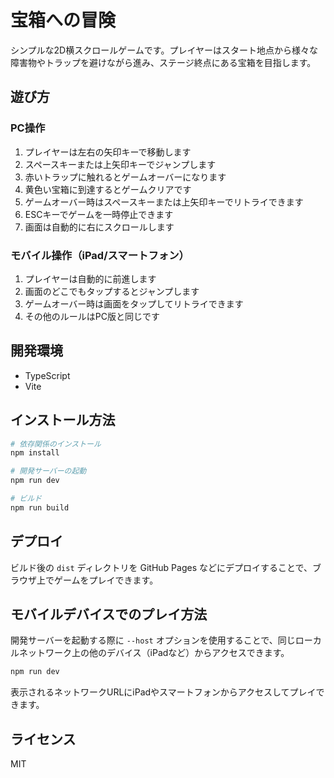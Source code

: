 # 宝箱への冒険

シンプルな2D横スクロールゲームです。プレイヤーはスタート地点から様々な障害物やトラップを避けながら進み、ステージ終点にある宝箱を目指します。

## 遊び方

### PC操作
1. プレイヤーは左右の矢印キーで移動します
2. スペースキーまたは上矢印キーでジャンプします
3. 赤いトラップに触れるとゲームオーバーになります
4. 黄色い宝箱に到達するとゲームクリアです
5. ゲームオーバー時はスペースキーまたは上矢印キーでリトライできます
6. ESCキーでゲームを一時停止できます
7. 画面は自動的に右にスクロールします

### モバイル操作（iPad/スマートフォン）
1. プレイヤーは自動的に前進します
2. 画面のどこでもタップするとジャンプします
3. ゲームオーバー時は画面をタップしてリトライできます
4. その他のルールはPC版と同じです

## 開発環境

- TypeScript
- Vite

## インストール方法

```bash
# 依存関係のインストール
npm install

# 開発サーバーの起動
npm run dev

# ビルド
npm run build
```

## デプロイ

ビルド後の `dist` ディレクトリを GitHub Pages などにデプロイすることで、ブラウザ上でゲームをプレイできます。

## モバイルデバイスでのプレイ方法

開発サーバーを起動する際に `--host` オプションを使用することで、同じローカルネットワーク上の他のデバイス（iPadなど）からアクセスできます。

```bash
npm run dev
```

表示されるネットワークURLにiPadやスマートフォンからアクセスしてプレイできます。

## ライセンス

MIT